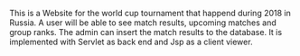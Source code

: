 This is a Website for the world cup tournament that happend during 2018 in Russia. 
A user will be able to see match results, upcoming matches and group ranks. 
The admin can insert the match results to the database.
It is implemented with Servlet as back end and Jsp as a client viewer.

